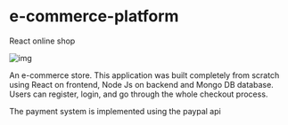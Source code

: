 # e-commerce-platform
React online shop</br>

![img](https://i.ibb.co/YfhHgGJ/shoes-Genius1.png)

An e-commerce store. This application was built completely from scratch using React on frontend, Node Js on backend and Mongo DB database. Users can register, login, and go through the whole checkout process.

The payment system is implemented using the paypal api
